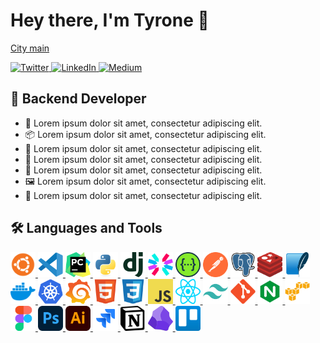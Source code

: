 # Hey there, I'm Tyrone 👋

[City main](https://github.com/tyronejosee/tyronejosee/blob/main/assets/gif/main.gif)

<p>
  <a href="https://twitter.com/#" target="_blank">
    <img alt="Twitter" src="https://img.shields.io/badge/twitter-%231DA1F2.svg?&style=for-the-badge&logo=twitter&logoColor=white" />
  </a>
  <a href="https://www.linkedin.com/in/#" target="_blank">
    <img alt="LinkedIn" src="https://img.shields.io/badge/linkedin-%230077B5.svg?&style=for-the-badge&logo=linkedin&logoColor=white" />
  </a>
  <a href="https://instagram.com/#" target="_blank">
    <img alt="Medium" src="https://img.shields.io/badge/instagram-%2312100E.svg?&style=for-the-badge&logo=instagram&logoColor=purple" />
  </a>
</p>

## 🗿 Backend Developer

- 🔖 Lorem ipsum dolor sit amet, consectetur adipiscing elit.
- 📦 Lorem ipsum dolor sit amet, consectetur adipiscing elit.
- 🦾 Lorem ipsum dolor sit amet, consectetur adipiscing elit.
- 👣 Lorem ipsum dolor sit amet, consectetur adipiscing elit.
- 💎 Lorem ipsum dolor sit amet, consectetur adipiscing elit.
- 🖼️ Lorem ipsum dolor sit amet, consectetur adipiscing elit.
- 🎨 Lorem ipsum dolor sit amet, consectetur adipiscing elit.

## 🛠️ Languages and Tools

<p>
  <a href="#" target="_blank">
    <img src="https://github.com/tyronejosee/tyronejosee/blob/main/assets/svg/ubuntu.svg" alt="fedora" width="40" height="40"/>
  </a>
  <a href="" target="_blank">
    <img src="https://github.com/tyronejosee/tyronejosee/blob/main/assets/vscode.svg" alt="vscode" width="40" height="40"/>
  </a>
  <a href="" target="_blank">
    <img src="https://github.com/tyronejosee/tyronejosee/blob/main/assets/pycharm.svg" alt="pycharm" width="40" height="40"/>
  </a>
  <a href="https://www.python.org/" target="_blank">
    <img src="https://github.com/tyronejosee/tyronejosee/blob/main/assets/python.svg" alt="python" width="40" height="40"/>
  </a>
  <a href="https://www.djangoproject.com/" target="_blank">
    <img src="https://github.com/tyronejosee/tyronejosee/blob/main/assets/django.svg" alt="django" width="40" height="40"/>
  </a>
  <a href="#" target="_blank">
    <img src="https://github.com/tyronejosee/tyronejosee/blob/main/assets/svg/jwt.svg" alt="jwt" width="40" height="40"/>
  </a>
  <a href="#" target="_blank">
    <img src="https://github.com/tyronejosee/tyronejosee/blob/main/assets/svg/swagger.svg" alt="swagger" width="40" height="40"/>
  </a>
  <a href="#" target="_blank">
    <img src="https://github.com/tyronejosee/tyronejosee/blob/main/assets/svg/postman.svg" alt="postman" width="40" height="40"/>
  </a>
  <!-- <a href="#" target="_blank">
    <img src="https://github.com/tyronejosee/tyronejosee/blob/main/assets/svg/insomnia.svg" alt="insomnia" width="40" height="40"/>
  </a> -->
  <a href="https://www.postgresql.org/" target="_blank">
    <img src="https://github.com/tyronejosee/tyronejosee/blob/main/assets/postgresql.svg" alt="postgresql" width="40" height="40"/>
  </a>
  <a href="#" target="_blank">
    <img src="https://github.com/tyronejosee/tyronejosee/blob/main/assets/svg/redis.svg" alt="redis" width="40" height="40"/>
  </a>
  <a href="https://www.sqlite.org/index.html" target="_blank">
    <img src="https://github.com/tyronejosee/tyronejosee/blob/main/assets/sqlite.svg" alt="sqlite" width="40" height="40"/>
  </a>
  <a href="#" target="_blank">
    <img src="https://github.com/tyronejosee/tyronejosee/blob/main/assets/svg/docker.svg" alt="docker" width="40" height="40"/>
  </a>
  <a href="#" target="_blank">
    <img src="https://github.com/tyronejosee/tyronejosee/blob/main/assets/svg/kubernetes.svg" alt="kubernetes" width="40" height="40"/>
  </a>
  <!-- <a href="#" target="_blank">
    <img src="https://github.com/tyronejosee/tyronejosee/blob/main/assets/svg/prometheus.svg" alt="swagger" width="40" height="40"/>
  </a> -->
  <a href="#" target="_blank">
    <img src="https://github.com/tyronejosee/tyronejosee/blob/main/assets/svg/grafana.svg" alt="grafana" width="40" height="40"/>
  </a>
  <a href="https://developer.mozilla.org/en-US/docs/Web/HTML" target="_blank">
    <img src="https://github.com/tyronejosee/tyronejosee/blob/main/assets/html5.svg" alt="html" width="40" height="40"/>
  </a>
  <a href="https://www.w3.org/Style/CSS/Overview.en.html" target="_blank">
    <img src="https://github.com/tyronejosee/tyronejosee/blob/main/assets/css3.svg" alt="css" width="40" height="40"/>
  </a>
  <a href="#" target="_blank">
    <img src="https://github.com/tyronejosee/tyronejosee/blob/main/assets/svg/javascript.svg" alt="javascript" width="40" height="40"/>
  </a>
  <a href="#" target="_blank">
    <img src="https://github.com/tyronejosee/tyronejosee/blob/main/assets/svg/react.svg" alt="react" width="40" height="40"/>
  </a>
  <a href="https://tailwindcss.com/" target="_blank">
    <img src="https://github.com/tyronejosee/tyronejosee/blob/main/assets/tailwindcss.svg" alt="tailwindcss" width="40" height="40"/>
  </a>
  <a href="https://git-scm.com/" target="_blank">
    <img src="https://github.com/tyronejosee/tyronejosee/blob/main/assets/git.svg" alt="git" width="40" height="40"/>
  </a>
  <a href="https://www.nginx.com/" target="_blank">
    <img src="https://github.com/tyronejosee/tyronejosee/blob/main/assets/nginx2.svg" alt="nginx" width="40" height="40"/>
  </a>
  <a href="#" target="_blank">
    <img src="https://github.com/tyronejosee/tyronejosee/blob/main/assets/amazonwebservices.svg" alt="aws" width="40" height="40"/>
  </a>
  <a href="#" target="_blank">
    <img src="https://github.com/tyronejosee/tyronejosee/blob/main/assets/figma.svg" alt="figma" width="40" height="40"/>
  </a>
  <a href="#" target="_blank">
    <img src="https://github.com/tyronejosee/tyronejosee/blob/main/assets/photoshop.svg" alt="photoshop" width="40" height="40"/>
  </a>
  <a href="#" target="_blank">
    <img src="https://github.com/tyronejosee/tyronejosee/blob/main/assets/illustrator.svg" alt="illustrator" width="40" height="40"/>
  </a>
  <a href="#" target="_blank">
    <img src="https://github.com/tyronejosee/tyronejosee/blob/main/assets/jira.svg" alt="Jira" width="40" height="40"/>
  </a>
  <a href="#" target="_blank">
    <img src="https://github.com/tyronejosee/tyronejosee/blob/main/assets/notion.svg" alt="notion" width="40" height="40"/>
  </a>
  <a href="#" target="_blank">
    <img src="https://github.com/tyronejosee/tyronejosee/blob/main/assets/svg/obsidian.svg" alt="obsidian" width="40" height="40"/>
  </a>
  <a href="#" target="_blank">
    <img src="https://github.com/tyronejosee/tyronejosee/blob/main/assets/trello.svg" alt="trello" width="40" height="40"/>
  </a>
</p>
